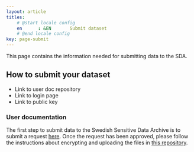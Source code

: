```yaml
---
layout: article
titles:
    # @start locale config
    en      : &EN       Submit dataset
    # @end locale config
key: page-submit
---
```


This page contains the information needed for submitting data to the SDA.

## How to submit your dataset
- Link to user doc repository
- Link to login page
- Link to public key

### User documentation
The first step to submit data to the Swedish Sensitive Data Archive is to submit a request [here](https://dbampalikis.github.io/request.html). Once the request has been approved, please follow the instructions about encrypting and uploading the files in [this repository](https://github.com/NBISweden/EGA-SE-user-docs).